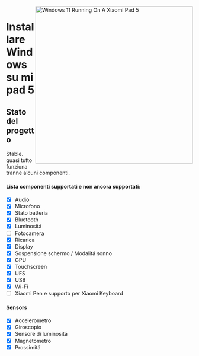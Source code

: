 <img align="right" src="https://raw.githubusercontent.com/erdilS/Port-Windows-11-Xiaomi-Pad-5/main/nabu.png" width="425" alt="Windows 11 Running On A Xiaomi Pad 5">

# Installare Windows su mi pad 5

## Stato del progetto

Stable. quasi tutto funziona tranne alcuni componenti.

#### Lista componenti supportati e non ancora supportati: 

- [X] Audio
- [X] Microfono
- [X] Stato batteria
- [X] Bluetooth
- [X] Luminositá
- [ ] Fotocamera
- [X] Ricarica 
- [X] Display
- [X] Sospensione schermo / Modalitá sonno 
- [X] GPU
- [X] Touchscreen
- [X] UFS
- [X] USB 
- [X] Wi-Fi
- [ ] Xiaomi Pen e supporto per Xiaomi Keyboard

#### Sensors

- [X] Accelerometro
- [X] Giroscopio
- [X] Sensore di luminositá
- [X] Magnetometro
- [X] Prossimitá
